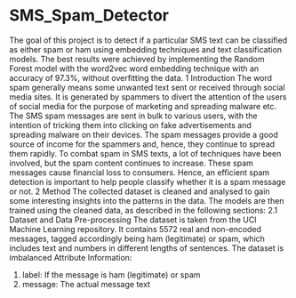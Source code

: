# SMS_Spam_Detector
The goal of this project is to detect if a particular SMS text can be
classified as either spam or ham using embedding techniques and text
classification models. The best results were achieved by implementing
the Random Forest model with the word2vec word embedding technique
with an accuracy of 97.3%, without overfitting the data.
1 Introduction
The word spam generally means some unwanted text sent or received through social media
sites. It is generated by spammers to divert the attention of the users of social media for the
purpose of marketing and spreading malware etc. The SMS spam messages are sent in bulk
to various users, with the intention of tricking them into clicking on fake advertisements and
spreading malware on their devices. The spam messages provide a good source of income for
the spammers and, hence, they continue to spread them rapidly. To combat spam in SMS
texts, a lot of techniques have been involved, but the spam content continues to increase.
These spam messages cause financial loss to consumers. Hence, an efficient spam detection
is important to help people classify whether it is a spam message or not.
2 Method
The collected dataset is cleaned and analysed to gain some interesting insights into the
patterns in the data. The models are then trained using the cleaned data, as described in
the following sections:
2.1 Dataset and Data Pre-processing
The dataset is taken from the UCI Machine Learning repository. It contains 5572 real and
non-encoded messages, tagged accordingly being ham (legitimate) or spam, which includes
text and numbers in different lengths of sentences. The dataset is imbalanced
Attribute Information:
1. label: If the message is ham (legitimate) or spam
2. message: The actual message text
